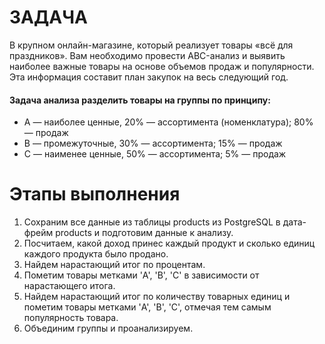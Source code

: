 # ЗАДАЧА

В крупном онлайн-магазине, который реализует товары «всё для праздников». Вам необходимо провести ABC-анализ и выявить наиболее важные товары на основе объемов продаж и популярности. Эта информация составит план закупок на весь следующий год.

#### Задача анализа разделить товары на группы по принципу:

- А — наиболее ценные, 20% — ассортимента (номенклатура); 80% — продаж
- В — промежуточные, 30% — ассортимента; 15% — продаж
- С — наименее ценные, 50% — ассортимента; 5% — продаж

# Этапы выполнения

1. Сохраним все данные из таблицы products из PostgreSQL в дата-фрейм products и подготовим данные к анализу.
2. Посчитаем, какой доход принес каждый продукт и сколько единиц каждого продукта было продано.
3. Найдем нарастающий итог по процентам.
4. Пометим товары метками 'A', 'B', 'C' в зависимости от нарастающего итога.
5. Найдем нарастающий итог по количеству товарных единиц и пометим товары метками 'A', 'B', 'C', отмечая тем самым популярность товара.
6. Объединим группы и проанализируем.


